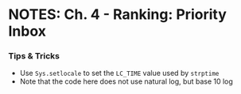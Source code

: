 # NOTES: Ch. 4 - Ranking: Priority Inbox #

### Tips & Tricks 
- Use `Sys.setlocale` to set the `LC_TIME` value used by `strptime`
- Note that the code here does not use natural log, but base 10 log
